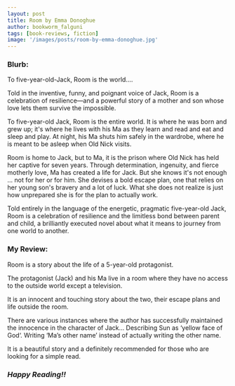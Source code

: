 ```yaml
---
layout: post
title: Room by Emma Donoghue
author: bookworm_falguni
tags: [book-reviews, fiction]
image: '/images/posts/room-by-emma-donoghue.jpg'
---
```

### **Blurb:**

To five-year-old-Jack, Room is the world....

Told in the inventive, funny, and poignant voice of Jack, Room is a celebration of resilience—and a powerful story of a mother and son whose love lets them survive the impossible.

To five-year-old Jack, Room is the entire world. It is where he was born and grew up; it's where he lives with his Ma as they learn and read and eat and sleep and play. At night, his Ma shuts him safely in the wardrobe, where he is meant to be asleep when Old Nick visits. 

Room is home to Jack, but to Ma, it is the prison where Old Nick has held her captive for seven years. Through determination, ingenuity, and fierce motherly love, Ma has created a life for Jack. But she knows it's not enough ... not for her or for him. She devises a bold escape plan, one that relies on her young son's bravery and a lot of luck. What she does not realize is just how unprepared she is for the plan to actually work. 

Told entirely in the language of the energetic, pragmatic five-year-old Jack, Room is a celebration of resilience and the limitless bond between parent and child, a brilliantly executed novel about what it means to journey from one world to another. 

### **My Review:**

Room is a story about the life of a 5-year-old protagonist.

The protagonist (Jack) and his Ma live in a room where they have no access to the outside world except a television.

It is an innocent and touching story about the two, their escape plans and life outside the room.

There are various instances where the author has successfully maintained the innocence in the character of Jack… Describing Sun as ‘yellow face of God‘. Writing ‘Ma’s other name’ instead of actually writing the other name.

It is a beautiful story and a definitely recommended for those who are looking for a simple read.

### ***Happy Reading!!***
